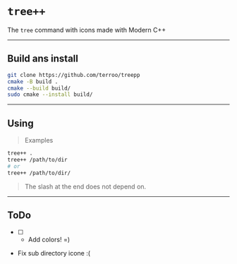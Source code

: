 # `tree++`
The `tree` command with icons made with Modern C++

---

## Build ans install
```bash
git clone https://github.com/terroo/treepp
cmake -B build .
cmake --build build/
sudo cmake --install build/
```

---

## Using
> Examples
```bash
tree++ .
tree++ /path/to/dir
# or
tree++ /path/to/dir/
```
> The slash at the end does not depend on.

---

## ToDo
- [ ] - Add colors! =)
- Fix sub directory icone :(
